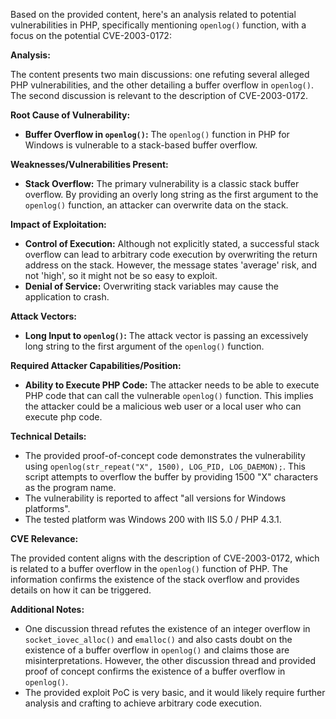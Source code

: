 Based on the provided content, here's an analysis related to potential vulnerabilities in PHP, specifically mentioning `openlog()` function, with a focus on the potential CVE-2003-0172:

**Analysis:**

The content presents two main discussions: one refuting several alleged PHP vulnerabilities, and the other detailing a buffer overflow in `openlog()`. The second discussion is relevant to the description of CVE-2003-0172.

**Root Cause of Vulnerability:**

*   **Buffer Overflow in `openlog()`:** The `openlog()` function in PHP for Windows is vulnerable to a stack-based buffer overflow.

**Weaknesses/Vulnerabilities Present:**

*   **Stack Overflow:** The primary vulnerability is a classic stack buffer overflow. By providing an overly long string as the first argument to the `openlog()` function, an attacker can overwrite data on the stack.

**Impact of Exploitation:**

*   **Control of Execution:** Although not explicitly stated, a successful stack overflow can lead to arbitrary code execution by overwriting the return address on the stack. However, the message states 'average' risk, and not 'high', so it might not be so easy to exploit.
*   **Denial of Service:** Overwriting stack variables may cause the application to crash.

**Attack Vectors:**

*   **Long Input to `openlog()`:** The attack vector is passing an excessively long string to the first argument of the `openlog()` function.

**Required Attacker Capabilities/Position:**

*   **Ability to Execute PHP Code:** The attacker needs to be able to execute PHP code that can call the vulnerable `openlog()` function. This implies the attacker could be a malicious web user or a local user who can execute php code.

**Technical Details:**

*   The provided proof-of-concept code demonstrates the vulnerability using `openlog(str_repeat("X", 1500), LOG_PID, LOG_DAEMON);`. This script attempts to overflow the buffer by providing 1500 "X" characters as the program name.
*   The vulnerability is reported to affect "all versions for Windows platforms".
*   The tested platform was Windows 200 with IIS 5.0 / PHP 4.3.1.

**CVE Relevance:**

The provided content aligns with the description of CVE-2003-0172, which is related to a buffer overflow in the `openlog()` function of PHP. The information confirms the existence of the stack overflow and provides details on how it can be triggered.

**Additional Notes:**

*   One discussion thread refutes the existence of an integer overflow in `socket_iovec_alloc()` and `emalloc()` and also casts doubt on the existence of a buffer overflow in `openlog()` and claims those are misinterpretations. However, the other discussion thread and provided proof of concept confirms the existence of a buffer overflow in `openlog()`.
*   The provided exploit PoC is very basic, and it would likely require further analysis and crafting to achieve arbitrary code execution.